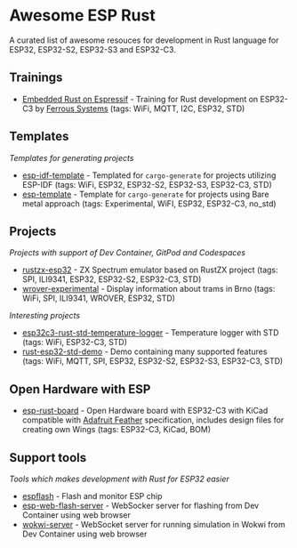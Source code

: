 # Awesome ESP Rust

A curated list of awesome resouces for development in Rust language for ESP32, ESP32-S2, ESP32-S3 and ESP32-C3.

## Trainings

* [Embedded Rust on Espressif](https://espressif-trainings.ferrous-systems.com/) - Training for Rust development on ESP32-C3 by [Ferrous Systems](https://ferrous-systems.com/training/) (tags: WiFi, MQTT, I2C, ESP32, STD)

## Templates

*Templates for generating projects*

* [esp-idf-template](https://github.com/esp-rs/esp-idf-template) - Templated for `cargo-generate` for projects utilizing ESP-IDF (tags: WiFi, ESP32, ESP32-S2, ESP32-S3, ESP32-C3, STD)
* [esp-template](https://github.com/esp-rs/esp-template) - Template for `cargo-generate` for projects using Bare metal approach (tags: Experimental, WiFI, ESP32, ESP32-C3, no_std)

## Projects

*Projects with support of Dev Container, GitPod and Codespaces*

* [rustzx-esp32](https://github.com/georgik/rustzx-esp32) - ZX Spectrum emulator based on RustZX project (tags: SPI, ILI9341, ESP32, ESP32-S2, ESP32-C3, STD)
* [wrover-experimental](https://github.com/JurajSadel/wrover-experimental) - Display information about trams in Brno (tags: WiFi, SPI, ILI9341, WROVER, ESP32, STD)

*Interesting projects*

* [esp32c3-rust-std-temperature-logger](https://github.com/bjoernQ/esp32c3-rust-std-temperature-logger) - Temperature logger with STD (tags: WiFi, ESP32-C3, STD)
* [rust-esp32-std-demo](https://github.com/ivmarkov/rust-esp32-std-demo) - Demo containing many supported features (tags: WiFi, MQTT, SPI, ESP32, ESP32-S2, ESP32-S3, ESP32-C3, STD)

## Open Hardware with ESP

* [esp-rust-board](https://github.com/esp-rs/esp-rust-board) - Open Hardware board with ESP32-C3 with KiCad compatible with [Adafruit Feather](https://learn.adafruit.com/adafruit-feather/feather-specification) specification, includes design files for creating own Wings (tags: ESP32-C3, KiCad, BOM)

## Support tools

*Tools which makes development with Rust for ESP32 easier*

* [espflash](https://github.com/esp-rs/espflash) - Flash and monitor ESP chip
* [esp-web-flash-server](https://github.com/bjoernQ/esp-web-flash-server) - WebSocker server for flashing from Dev Container using web browser
* [wokwi-server](https://github.com/MabezDev/wokwi-server) - WebSocket server for running simulation in Wokwi from Dev Container using web browser
